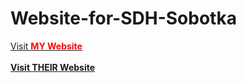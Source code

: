 # Website-for-SDH-Sobotka
[Visit <b style="color:red">MY<b/> Website](https://philipburesh.github.io/Website-for-SDH-Sobotka/)<br>
<br>
[Visit <b>THEIR<b/> Website](http://www.sdh-sobotka.wz.cz/index.html)
